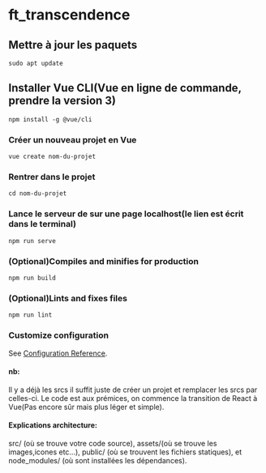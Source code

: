 # ft_transcendence

## Mettre à jour les paquets
```
sudo apt update
```

## Installer Vue CLI(Vue en ligne de commande, prendre la version 3)
```
npm install -g @vue/cli
```

### Créer un nouveau projet en Vue
```
vue create nom-du-projet
```

### Rentrer dans le projet
```
cd nom-du-projet
```

### Lance le serveur de sur une page localhost(le lien est écrit dans le terminal)
```
npm run serve
```

### (Optional)Compiles and minifies for production
```
npm run build
```

### (Optional)Lints and fixes files
```
npm run lint
```

### Customize configuration
See [Configuration Reference](https://cli.vuejs.org/config/).

#### nb:
Il y a déjà les srcs il suffit juste de créer un projet et remplacer les srcs par celles-ci.
Le code est aux prémices, on commence la transition de React à Vue(Pas encore sûr mais plus léger et simple).

#### Explications architecture:
src/ (où se trouve votre code source),
assets/(où se trouve les images,icones etc...),
public/ (où se trouvent les fichiers statiques), 
et node_modules/ (où sont installées les dépendances).


